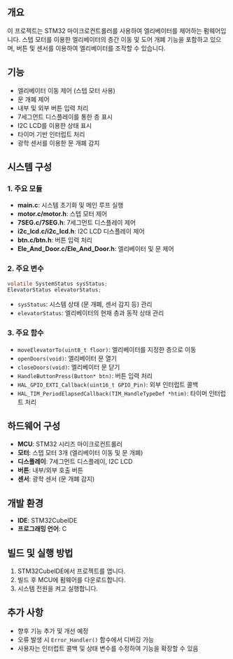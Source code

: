 ## 개요
이 프로젝트는 STM32 마이크로컨트롤러를 사용하여 엘리베이터를 제어하는 펌웨어입니다. 스텝 모터를 이용한 엘리베이터의 층간 이동 및 도어 개폐 기능을 포함하고 있으며, 버튼 및 센서를 이용하여 엘리베이터를 조작할 수 있습니다.

## 기능
- 엘리베이터 이동 제어 (스텝 모터 사용)
- 문 개폐 제어
- 내부 및 외부 버튼 입력 처리
- 7세그먼트 디스플레이를 통한 층 표시
- I2C LCD를 이용한 상태 표시
- 타이머 기반 인터럽트 처리
- 광학 센서를 이용한 문 개폐 감지

## 시스템 구성
### 1. 주요 모듈
- **main.c**: 시스템 초기화 및 메인 루프 실행
- **motor.c/motor.h**: 스텝 모터 제어
- **7SEG.c/7SEG.h**: 7세그먼트 디스플레이 제어
- **i2c_lcd.c/i2c_lcd.h**: I2C LCD 디스플레이 제어
- **btn.c/btn.h**: 버튼 입력 처리
- **Ele_And_Door.c/Ele_And_Door.h**: 엘리베이터 및 문 제어

### 2. 주요 변수
```c
volatile SystemStatus sysStatus;
ElevatorStatus elevatorStatus;
```
- `sysStatus`: 시스템 상태 (문 개폐, 센서 감지 등) 관리
- `elevatorStatus`: 엘리베이터의 현재 층과 동작 상태 관리

### 3. 주요 함수
- `moveElevatorTo(uint8_t floor)`: 엘리베이터를 지정한 층으로 이동
- `openDoors(void)`: 엘리베이터 문 열기
- `closeDoors(void)`: 엘리베이터 문 닫기
- `HandleButtonPress(Button* btn)`: 버튼 입력 처리
- `HAL_GPIO_EXTI_Callback(uint16_t GPIO_Pin)`: 외부 인터럽트 콜백
- `HAL_TIM_PeriodElapsedCallback(TIM_HandleTypeDef *htim)`: 타이머 인터럽트 처리

## 하드웨어 구성
- **MCU**: STM32 시리즈 마이크로컨트롤러
- **모터**: 스텝 모터 3개 (엘리베이터 이동 및 문 개폐)
- **디스플레이**: 7세그먼트 디스플레이, I2C LCD
- **버튼**: 내부/외부 호출 버튼
- **센서**: 광학 센서 (문 개폐 감지)

## 개발 환경
- **IDE**: STM32CubeIDE
- **프로그래밍 언어**: C

## 빌드 및 실행 방법
1. STM32CubeIDE에서 프로젝트를 엽니다.
2. 빌드 후 MCU에 펌웨어를 다운로드합니다.
3. 시스템 전원을 켜고 실행합니다.

## 추가 사항
- 향후 기능 추가 및 개선 예정
- 오류 발생 시 `Error_Handler()` 함수에서 디버깅 가능
- 사용자는 인터럽트 콜백 및 상태 변수를 수정하여 기능을 확장할 수 있음


